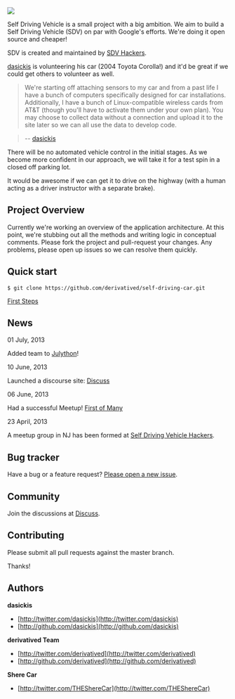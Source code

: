 <img src="http://photos3.meetupstatic.com/photos/event/8/4/a/global_228302122.jpeg">

Self Driving Vehicle is a small project with a big ambition. We aim to build a Self Driving Vehicle (SDV) on par with Google's efforts. We're doing it open source and cheaper!

SDV is created and maintained by [SDV Hackers](http://meetup.com/Self-Driving-Vehicle).

[dasickis](http://www.github.com/dasickis) is volunteering his car (2004 Toyota Corolla!) and it'd be great if we could get others to volunteer as well. 

> We're starting off attaching sensors to my car and from a past life I have a bunch of computers specifically designed for car installations. 
Additionally, I have a bunch of Linux-compatible wireless cards from AT&T (though you'll have to activate them under your own plan). 
You may choose to collect data without a connection and upload it to the site later so we can all use the data to develop code.

> -- [dasickis](http://www.github.com/dasickis)

There will be no automated vehicle control in the initial stages. 
As we become more confident in our approach, we will take it for a test spin in a closed off parking lot. 

It would be awesome if we can get it to drive on the highway (with a human acting as a driver instructor with a separate brake).

## Project Overview

Currently we're working an overview of the application architecture. At this point, we're stubbing out all the methods and writing logic in conceptual comments. Please fork the project and pull-request your changes. Any problems, please open up issues so we can resolve them quickly. 


## Quick start

```
$ git clone https://github.com/derivatived/self-driving-car.git
```

[First Steps](http://discuss.derivatived.com/t/where-are-we-and-where-are-we-headed-read-first/17)

## News

01 July, 2013

Added team to [Julython](http://julython.org)!

10 June, 2013

Launched a discourse site: [Discuss](http://www.sherecar.org)

06 June, 2013

Had a successful Meetup! [First of Many](http://blog.derivatived.com/posts/First-of-Many)

23 April, 2013

A meetup group in NJ has been formed at [Self Driving Vehicle Hackers](http://meetup.com/Self-Driving-Vehicle).

## Bug tracker

Have a bug or a feature request? [Please open a new issue](https://github.com/derivatived/self-driving-car/issues). 

## Community

Join the discussions at [Discuss](http://www.sherecar.org).

## Contributing

Please submit all pull requests against the master branch.

Thanks!

## Authors

**dasickis**

+ [http://twitter.com/dasickis](http://twitter.com/dasickis)
+ [http://github.com/dasickis](http://github.com/dasickis)

**derivatived Team**

+ [http://twitter.com/derivatived](http://twitter.com/derivatived)
+ [http://github.com/derivatived](http://github.com/derivatived)

**Shere Car**

+ [http://twitter.com/THEShereCar](http://twitter.com/THEShereCar)
